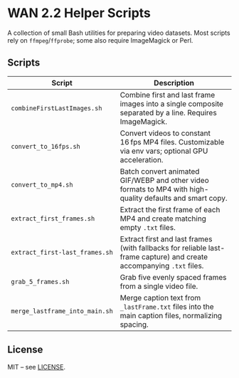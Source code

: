 # WAN 2.2 Helper Scripts

A collection of small Bash utilities for preparing video datasets. Most scripts
rely on `ffmpeg`/`ffprobe`; some also require ImageMagick or Perl.

## Scripts

| Script | Description |
| --- | --- |
| `combineFirstLastImages.sh` | Combine first and last frame images into a single composite separated by a line. Requires ImageMagick. |
| `convert_to_16fps.sh` | Convert videos to constant 16 fps MP4 files. Customizable via env vars; optional GPU acceleration. |
| `convert_to_mp4.sh` | Batch convert animated GIF/WEBP and other video formats to MP4 with high-quality defaults and smart copy. |
| `extract_first_frames.sh` | Extract the first frame of each MP4 and create matching empty `.txt` files. |
| `extract_first-last_frames.sh` | Extract first and last frames (with fallbacks for reliable last-frame capture) and create accompanying `.txt` files. |
| `grab_5_frames.sh` | Grab five evenly spaced frames from a single video file. |
| `merge_lastframe_into_main.sh` | Merge caption text from `_lastFrame.txt` files into the main caption files, normalizing spacing. |

## License

MIT – see [LICENSE](LICENSE).
